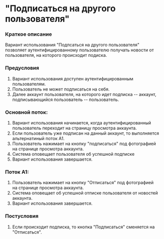 # "Подписаться на другого пользователя"

### Краткое описание

Вариант использования "Подпсаться на другого пользователя" позволяет аутентифицированному пользователю получать новости от пользователя, на которого происходит подиска.
    
### Предусловия

1. Вариант использования доступен аутентифицированным пользователям. 
2. Пользователь не может подписаться на себя.
3. Далее аккаунт пользователя, на которого идет подписка -- аккаунт, подписывающийся пользователь -- пользователь.

### Основной поток:

1. Вариант использования начинается, когда аутентифицированный пользователь переходит  на страницу просмотра аккаунта.
2. Если пользователь уже подписан на данный аккаунт, то выполняется альтернатиный поток А1.
3. Пользователь нажимает на кнопку "подписаться" под фотографией на странице просмотра аккаунта.
4. Система оповещает пользователя об успешной подписке
5. Вариант использования завершается.

### Поток А1:

1. Пользователь нажимает на кнопку "Отписаться" под фотографией на странице просмотра аккаунта.
2. Система оповещает об успешной отписке пользователя от новостей аккаунта.
3. Вариант использования завершается.

### Постусловия

1. Если происходит подписка, то кнопка "Подписаться" сменяется на "Отписаться".